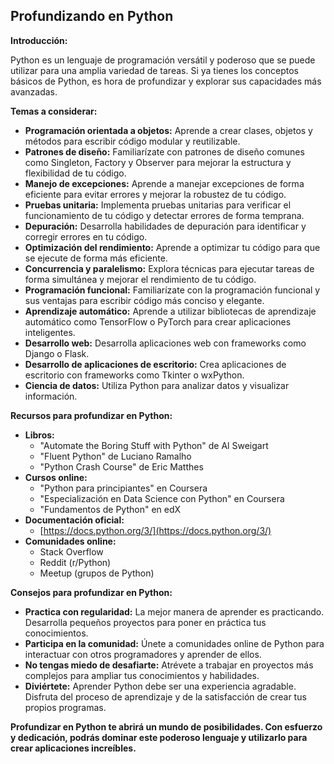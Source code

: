 ## Profundizando en Python

**Introducción:**

Python es un lenguaje de programación versátil y poderoso que se puede utilizar para una amplia variedad de tareas. Si ya tienes los conceptos básicos de Python, es hora de profundizar y explorar sus capacidades más avanzadas.

**Temas a considerar:**

* **Programación orientada a objetos:** Aprende a crear clases, objetos y métodos para escribir código modular y reutilizable.
* **Patrones de diseño:** Familiarízate con patrones de diseño comunes como Singleton, Factory y Observer para mejorar la estructura y flexibilidad de tu código.
* **Manejo de excepciones:** Aprende a manejar excepciones de forma eficiente para evitar errores y mejorar la robustez de tu código.
* **Pruebas unitaria:** Implementa pruebas unitarias para verificar el funcionamiento de tu código y detectar errores de forma temprana.
* **Depuración:** Desarrolla habilidades de depuración para identificar y corregir errores en tu código.
* **Optimización del rendimiento:** Aprende a optimizar tu código para que se ejecute de forma más eficiente.
* **Concurrencia y paralelismo:** Explora técnicas para ejecutar tareas de forma simultánea y mejorar el rendimiento de tu código.
* **Programación funcional:** Familiarízate con la programación funcional y sus ventajas para escribir código más conciso y elegante.
* **Aprendizaje automático:** Aprende a utilizar bibliotecas de aprendizaje automático como TensorFlow o PyTorch para crear aplicaciones inteligentes.
* **Desarrollo web:** Desarrolla aplicaciones web con frameworks como Django o Flask.
* **Desarrollo de aplicaciones de escritorio:** Crea aplicaciones de escritorio con frameworks como Tkinter o wxPython.
* **Ciencia de datos:** Utiliza Python para analizar datos y visualizar información.

**Recursos para profundizar en Python:**

* **Libros:**
    * "Automate the Boring Stuff with Python" de Al Sweigart
    * "Fluent Python" de Luciano Ramalho
    * "Python Crash Course" de Eric Matthes
* **Cursos online:**
    * "Python para principiantes" en Coursera
    * "Especialización en Data Science con Python" en Coursera
    * "Fundamentos de Python" en edX
* **Documentación oficial:**
    * [https://docs.python.org/3/](https://docs.python.org/3/)
* **Comunidades online:**
    * Stack Overflow
    * Reddit (r/Python)
    * Meetup (grupos de Python)

**Consejos para profundizar en Python:**

* **Practica con regularidad:** La mejor manera de aprender es practicando. Desarrolla pequeños proyectos para poner en práctica tus conocimientos.
* **Participa en la comunidad:** Únete a comunidades online de Python para interactuar con otros programadores y aprender de ellos.
* **No tengas miedo de desafiarte:** Atrévete a trabajar en proyectos más complejos para ampliar tus conocimientos y habilidades.
* **Diviértete:** Aprender Python debe ser una experiencia agradable. Disfruta del proceso de aprendizaje y de la satisfacción de crear tus propios programas.

**Profundizar en Python te abrirá un mundo de posibilidades. Con esfuerzo y dedicación, podrás dominar este poderoso lenguaje y utilizarlo para crear aplicaciones increíbles.**
